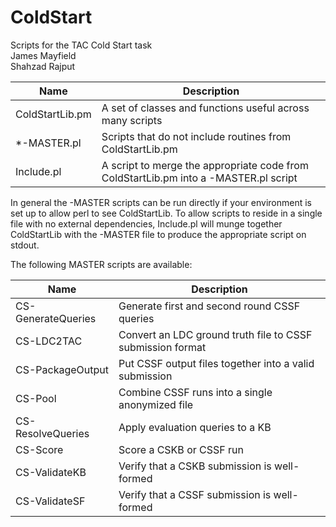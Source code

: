 # ColdStart
Scripts for the TAC Cold Start task
<br>James Mayfield
<br>Shahzad Rajput

| Name                | Description                                               |
|---------------------|-----------------------------------------------------------|
| ColdStartLib.pm     | A set of classes and functions useful across many scripts |
| *-MASTER.pl         | Scripts that do not include routines from ColdStartLib.pm |
| Include.pl          | A script to merge the appropriate code from ColdStartLib.pm into a -MASTER.pl script |

In general the -MASTER scripts can be run directly if your environment is set up to allow perl to see ColdStartLib. To allow scripts to reside in a single file with no external dependencies, Include.pl will munge together ColdStartLib with the -MASTER file to produce the appropriate script on stdout.

The following MASTER scripts are available:

| Name                     | Description                                                |
|--------------------------|------------------------------------------------------------|
| CS-GenerateQueries       | Generate first and second round CSSF queries               |
| CS-LDC2TAC               | Convert an LDC ground truth file to CSSF submission format |
| CS-PackageOutput         | Put CSSF output files together into a valid submission     |
| CS-Pool                  | Combine CSSF runs into a single anonymized file            |
| CS-ResolveQueries        | Apply evaluation queries to a KB                           |
| CS-Score                 | Score a CSKB or CSSF run                                   |
| CS-ValidateKB            | Verify that a CSKB submission is well-formed               |
| CS-ValidateSF            | Verify that a CSSF submission is well-formed               |
